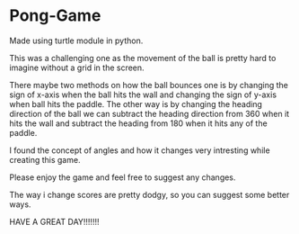 # Pong-Game
Made using turtle module in python.

This was a challenging one as the movement of the ball is pretty hard to imagine without a grid in the screen.

There maybe two methods on how the ball bounces one is by changing the sign of x-axis when the ball hits the wall and changing the sign of y-axis when ball hits the paddle.
The other way is by changing the heading direction of the ball we can subtract the heading direction from 360 when it hits the wall and subtract the heading from 180 when it hits any of the paddle.

I found the concept of angles and how it changes very intresting while creating this game.

Please enjoy the game and feel free to suggest any changes.

The way i change scores are pretty dodgy, so you can suggest some better ways.

HAVE A GREAT DAY!!!!!!!
